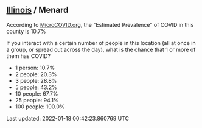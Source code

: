 
## [Illinois](/united-states/illinois) / Menard

According to [MicroCOVID.org](http://microcovid.org),
the "Estimated Prevalence" of COVID in this county is 10.7%

If you interact with a certain number of people in this location
(all at once in a group, or spread out across the day), what is the chance that
1 or more of them has COVID?

- 1 person: 10.7%
- 2 people: 20.3%
- 3 people: 28.8%
- 5 people: 43.2%
- 10 people: 67.7%
- 25 people: 94.1%
- 100 people: 100.0%

Last updated: 2022-01-18 00:42:23.860769 UTC
